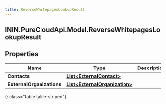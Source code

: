 ```yaml
---
title: ReverseWhitepagesLookupResult
---
```

## ININ.PureCloudApi.Model.ReverseWhitepagesLookupResult

## Properties

|Name | Type | Description | Notes|
|------------ | ------------- | ------------- | -------------|
| **Contacts** | [**List&lt;ExternalContact&gt;**](ExternalContact.html) |  | [optional] |
| **ExternalOrganizations** | [**List&lt;ExternalOrganization&gt;**](ExternalOrganization.html) |  | [optional] |
{: class="table table-striped"}


